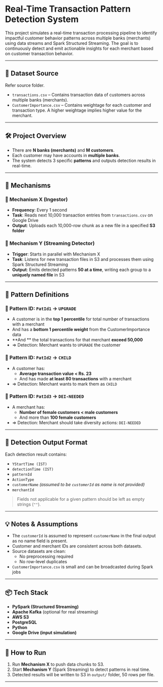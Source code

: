 # Real-Time Transaction Pattern Detection System

This project simulates a real-time transaction processing pipeline to identify impactful customer behavior patterns across multiple banks (merchants) using data streams and Spark Structured Streaming. The goal is to continuously detect and emit actionable insights for each merchant based on customer transaction behavior.

---

## 📂 Dataset Source

Refer source folder. 

- `transactions.csv` – Contains transaction data of customers across multiple banks (merchants).
- `CustomerImportance.csv` – Contains weightage for each customer and transaction type. A higher weightage implies higher value for the merchant.

---

## 🛠 Project Overview

- There are **N banks (merchants)** and **M customers**.
- Each customer may have accounts in **multiple banks**.
- The system detects 3 specific **patterns** and outputs detection results in real-time.

---

## 🔄 Mechanisms

### 🔹 Mechanism X (Ingestor)
- **Frequency**: Every 1 second
- **Task**: Reads next 10,000 transaction entries from `transactions.csv` on Google Drive
- **Output**: Uploads each 10,000-row chunk as a new file in a specified **S3 folder**

### 🔹 Mechanism Y (Streaming Detector)
- **Trigger**: Starts in parallel with Mechanism X
- **Task**: Listens for new transaction files in S3 and processes them using Spark Structured Streaming
- **Output**: Emits detected patterns **50 at a time**, writing each group to a **uniquely named file** in S3

---

## 🧠 Pattern Definitions

### 🔸 Pattern ID: `PatId1` → `UPGRADE`
- A customer is in the **top 1 percentile** for total number of transactions with a merchant
- And has a **bottom 1 percentile weight** from the CustomerImportance data
- **And ** the total transactions for that merchant **exceed 50,000**
- ⇒ Detection: Merchant wants to `UPGRADE` the customer

### 🔸 Pattern ID: `PatId2` → `CHILD`
- A customer has:
  - **Average transaction value < Rs. 23**
  - And has made **at least 80 transactions** with a merchant
- ⇒ Detection: Merchant wants to mark them as `CHILD`

### 🔸 Pattern ID: `PatId3` → `DEI-NEEDED`
- A merchant has:
  - **Number of female customers < male customers**
  - And more than **100 female customers**
- ⇒ Detection: Merchant should take diversity actions: `DEI-NEEDED`

---

## 🧾 Detection Output Format

Each detection result contains:

- `YStartTime (IST)`
- `detectionTime (IST)`
- `patternId`
- `ActionType`
- `customerName` *(assumed to be `customerId` as name is not provided)*
- `merchantId`

> Fields not applicable for a given pattern should be left as empty strings (`""`).

---

## 💡 Notes & Assumptions

- The `customerId` is assumed to represent `customerName` in the final output as no name field is present.
- Customer and merchant IDs are consistent across both datasets.
- Source datasets are clean:
  - No preprocessing required
  - No row-level duplicates
- `CustomerImportance.csv` is small and can be broadcasted during Spark jobs

---

## 📦 Tech Stack

- **PySpark (Structured Streaming)**
- **Apache Kafka** (optional for real streaming)
- **AWS S3**
- **PostgreSQL**
- **Python**
- **Google Drive (input simulation)**

---

## 🚀 How to Run

1. Run **Mechanism X** to push data chunks to S3.
2. Start **Mechanism Y** (Spark Streaming) to detect patterns in real time.
3. Detected results will be written to S3 in `output/` folder, 50 rows per file.

---
